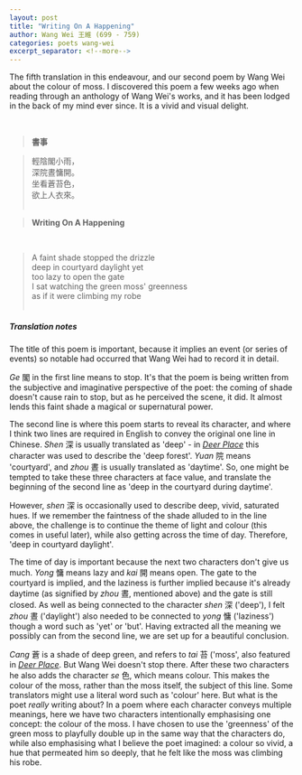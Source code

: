 ```yaml
---
layout: post
title: "Writing On A Happening"
author: Wang Wei 王維 (699 - 759)
categories: poets wang-wei
excerpt_separator: <!--more-->
---
```

The fifth translation in this endeavour, and our second poem by Wang Wei about the colour of moss<!--more-->. I discovered this poem a few weeks ago when reading through an anthology of Wang Wei's works, and it has been lodged in the back of my mind ever since. It is a vivid and visual delight.
  
<br>
  
>**書事**

  

>輕陰閣小雨，<br>
>深院晝慵開。<br>
>坐看蒼苔色，<br>
>欲上人衣來。<br> <br>

>**Writing On A Happening**
<br>      
    
>A faint shade stopped the drizzle <br>
>deep in courtyard daylight yet <br>
>too lazy to open the gate <br>
>I sat watching the green moss' greenness <br>
>as if it were climbing my robe <br><br>

##### Translation notes

The title of this poem is important, because it implies an event (or series of events) so notable had occurred that Wang Wei had to record it in detail.
  
*Ge* 閣 in the first line means to stop. It's that the poem is being written from the subjective and imaginative perspective of the poet: the coming of shade doesn't cause rain to stop, but as he perceived the scene, it did. It almost lends this faint shade a magical or supernatural power.
  
The second line is where this poem starts to reveal its character, and where I think two lines are required in English to convey the original one line in Chinese. *Shen* 深 is usually translated as 'deep' - in *[Deer Place](/poets/wang-wei/deer-place)* this character was used to describe the 'deep forest'. *Yuan* 院 means 'courtyard', and *zhou* 晝 is usually translated as 'daytime'. So, one might be tempted to take these three characters at face value, and translate the beginning of the second line as 'deep in the courtyard during daytime'.  
  
However, *shen* 深 is occasionally used to describe deep, vivid, saturated hues. If we remember the faintness of the shade alluded to in the line above, the challenge is to continue the theme of light and colour (this comes in useful later), while also getting across the time of day. Therefore, 'deep in courtyard daylight'.
  
The time of day is important because the next two characters don't give us much. *Yong* 慵 means lazy and *kai* 開 means open. The gate to the courtyard is implied, and the laziness is further implied because it's already daytime (as signified by *zhou* 晝, mentioned above) and the gate is still closed. As well as being connected to the character *shen* 深 ('deep'), I felt *zhou* 晝 ('daylight') also needed to be connected to *yong* 慵 ('laziness') though a word such as 'yet' or 'but'. Having extracted all the meaning we possibly can from the second line, we are set up for a beautiful conclusion. 
  
*Cang* 蒼 is a shade of deep green, and refers to *tai* 苔 ('moss', also featured in *[Deer Place](/poets/wang-wei/deer-place)*. But Wang Wei doesn't stop there. After these two characters he also adds the character *se* 色, which means colour. This makes the colour of the moss, rather than the moss itself, the subject of this line. Some translators might use a literal word such as 'colour' here. But what is the poet *really* writing about? In a poem where each character conveys multiple meanings, here we have two characters intentionally emphasising one concept: the colour of the moss. I have chosen to use the 'greenness' of the green moss to playfully double up in the same way that the characters do, while also emphasising what I believe the poet imagined: a colour so vivid, a hue that permeated him so deeply, that he felt like the moss was climbing his robe.